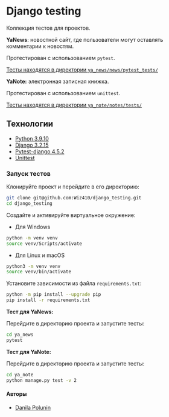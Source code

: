# Django testing
Коллекция тестов для проектов.

**YaNews**: новостной сайт, где пользователи могут оставлять комментарии к новостям.

Протестирован с использованием `pytest`.

[Тесты находятся в директории `ya_news/news/pytest_tests/`](ya_news/news/pytest_tests/)

**YaNote:** электронная записная книжка.

Протестирован с использованием `unittest`.

[Тесты находятся в директории `ya_note/notes/tests/`](ya_note/notes/tests/)
## Технологии
- [Python 3.9.10](https://docs.python.org/3.9/index.html)
- [Django 3.2.15](https://docs.djangoproject.com/en/3.2/)
- [Pytest-django 4.5.2](https://pypi.org/project/pytest-django/4.5.2/)
- [Unittest](https://docs.python.org/3.9/library/unittest.html)

### Запуск тестов
Клонируйте проект и перейдите в его директорию:
```bash
git clone git@github.com:Wiz410/django_testing.git
cd django_testing
```

Cоздайте и активируйте виртуальное окружение:
- Для Windows
```bash
python -m venv venv
source venv/Scripts/activate
```

- Для Linux и macOS
```bash
python3 -m venv venv
source venv/bin/activate
```

Установите зависимости из файла `requirements.txt`:
```bash
python -m pip install --upgrade pip
pip install -r requirements.txt
```

**Тест для YaNews:**

Перейдите в директорию проекта и запустите тесты:
```bash
cd ya_news
pytest
```

**Тест для YaNote:**

Перейдите в директорию проекта и запустите тесты:
```bash
cd ya_note
python manage.py test -v 2
```

#### Авторы
- [Danila Polunin](https://github.com/Wiz410)
